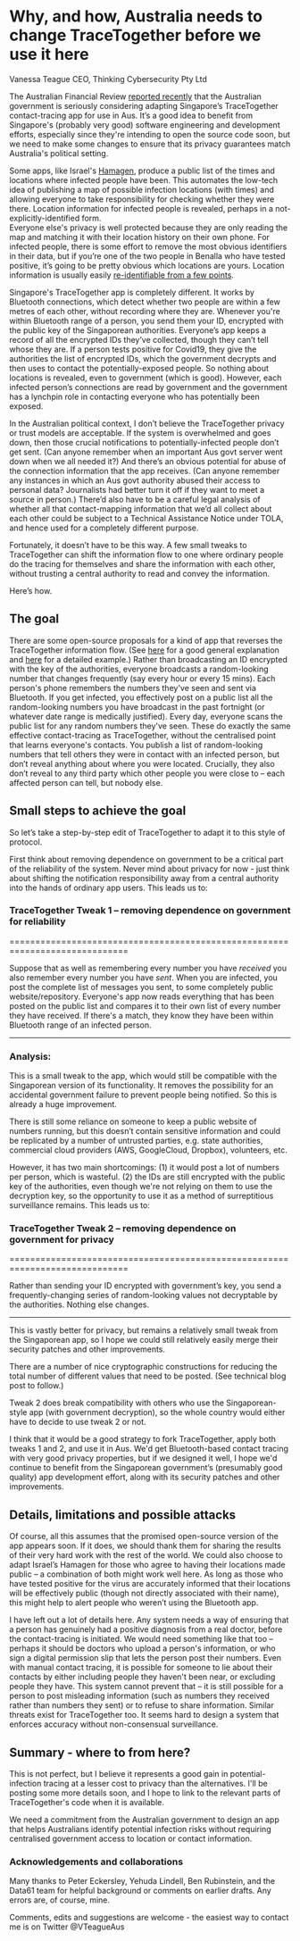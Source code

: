 # Why, and how, Australia needs to change TraceTogether before we use it here

Vanessa Teague
CEO, Thinking Cybersecurity Pty Ltd

The Australian Financial Review [reported recently](https://www.afr.com/politics/federal/singapore-coronavirus-app-on-approval-fast-track-20200324-p54dhl) that the Australian government is seriously considering adapting Singapore’s TraceTogether contact-tracing app for use in Aus.  It’s a good idea to benefit from Singapore's (probably very good) software engineering and development efforts, especially since they're intending to open the source code soon, but we need to make some changes to ensure that its privacy guarantees match Australia's political setting.

Some apps, like Israel's [Hamagen](https://github.com/MohGovIL/hamagen-react-native), produce a public list of the times and locations where infected people have been. This automates the low-tech idea of publishing a map of possible infection locations (with times) and allowing everyone to take responsibility for checking whether they were there.  Location information for infected people is revealed, perhaps in a not-explicitly-identified form.  
Everyone else's privacy is well protected because they are only reading the map and matching it with their location history on their own phone.
For infected people, there is some effort to remove the most obvious identifiers in their data, but if you’re one of the two people in Benalla who have tested positive, it’s going to be pretty obvious which locations are yours.  Location information is usually easily [re-identifiable from a few points](https://www.nature.com/articles/srep01376).

Singapore's TraceTogether app is completely different.  It works by Bluetooth connections, which detect whether two people are within a few metres of each other, without recording where they are. Whenever you're within Bluetooth range of a person, you send them your ID, encrypted with the public key of the Singaporean authorities.  Everyone’s app keeps a record of all the encrypted IDs they’ve collected, though they can’t tell whose they are.  If a person tests positive for Covid19, they give the authorities the list of encrypted IDs, which the government decrypts and then uses to contact the potentially-exposed people.  So nothing about locations is revealed, even to government (which is good).  However, each infected person’s connections are read by government and the government has a lynchpin role in contacting everyone who has potentially been exposed.  

In the Australian political context, I don’t believe the TraceTogether privacy or trust models are acceptable.  If the system is overwhelmed and goes down, then those crucial notifications to potentially-infected people don’t get sent.  (Can anyone remember when an important Aus govt server went down when we all needed it?) And there’s an obvious potential for abuse of the connection information that the app receives. (Can anyone remember any instances in which an Aus govt authority abused their access to personal data? Journalists had better turn it off if they want to meet a source in person.) There’d also have to be a careful legal analysis of whether all that contact-mapping information that we’d all collect about each other could be subject to a Technical Assistance Notice under TOLA, and hence used for a completely different purpose.  

Fortunately, it doesn’t have to be this way.  A few small tweaks to TraceTogether can shift the information flow to one where ordinary people do the tracing for themselves and share the information with each other, without trusting a central authority to read and convey the information.

Here’s how.

## The goal

There are some open-source proposals for a kind of app that reverses the TraceTogether information flow.  (See [here](https://www.linkedin.com/pulse/controlling-covid-through-cellphones-ari-trachtenberg) for a good general explanation and [here](https://github.com/degregat/ppdt) for a detailed example.)  Rather than broadcasting an ID encrypted with the key of the authorities, everyone broadcasts a random-looking number that changes frequently (say every hour or every 15 mins).  Each person's phone remembers the numbers they've seen and sent via Bluetooth. If you get infected, you effectively post on a public list all the random-looking numbers you have broadcast in the past fortnight (or whatever date range is medically justified). Every day, everyone scans the public list for any random numbers they've seen. These do exactly the same effective contact-tracing as TraceTogether, without the centralised point that learns everyone's contacts.  You publish a list of random-looking numbers that tell others they were in contact with an infected person, but don’t reveal anything about where you were located.  Crucially, they also don’t reveal to any third party which other people you were close to – each affected person can tell, but nobody else.

## Small steps to achieve the goal

So let’s take a step-by-step edit of TraceTogether to adapt it to this style of protocol.

First think about removing dependence on government to be a critical part of the reliability of the system. Never mind about privacy for now - just think about shifting the notification responsibility away from a central authority into the hands of ordinary app users. This leads us to:

### TraceTogether Tweak 1 – removing dependence on government for reliability
=============================================================================

Suppose that as well as remembering every number you have _received_ you also remember every number you have _sent_. When you are infected, you post the complete list of messages you sent, to some completely public website/repository. Everyone's app now reads everything that has been posted on the public list and compares it to their own list of every number they have received.  If there's a match, they know they have been within Bluetooth range of an infected person.

-----------------------------------------------------------------------------

### Analysis:

This is a small tweak to the app, which would still be compatible with the Singaporean version of its functionality. It removes the possibility for an accidental government failure to prevent people being notified. So this is already a huge improvement.

There is still some reliance on someone to keep a public website of numbers running, but this doesn’t contain sensitive information and could be replicated by a number of untrusted parties, e.g. state authorities, commercial cloud providers (AWS, GoogleCloud, Dropbox), volunteers, etc. 

However, it has two main shortcomings: (1) it would post a lot of numbers per person, which is wasteful. (2) the IDs are still encrypted with the public key of the authorities, even though we're not relying on them to use the decryption key, so the opportunity to use it as a method of surreptitious surveillance remains. This leads us to:

### TraceTogether Tweak 2 – removing dependence on government for privacy
=============================================================================

Rather than sending your ID encrypted with government’s key, you send a frequently-changing series of random-looking values not decryptable by the authorities. Nothing else changes.

-----------------------------------------------------------------------------

This is vastly better for privacy, but remains a relatively small tweak from the Singaporean app, so I hope we could still relatively easily merge their security patches and other improvements.

There are a number of nice cryptographic constructions for reducing the total number of different values that need to be posted.  (See technical blog post to follow.)

Tweak 2 does break compatibility with others who use the Singaporean-style app (with government decryption), so the whole country would either have to decide to use tweak 2 or not.

I think that it would be a good strategy to fork TraceTogether, apply both tweaks 1 and 2, and use it in Aus. We'd get Bluetooth-based contact tracing with very good privacy properties, but if we designed it well, I hope we'd continue to benefit from the Singaporean government’s (presumably good quality) app development effort, along with its security patches and other improvements.

## Details, limitations and possible attacks

Of course, all this assumes that the promised open-source version of the app appears soon.  If it does, we should thank them for sharing the results of their very hard work with the rest of the world.  We could also choose to adapt Israel’s Hamagen for those who agree to having their locations made public – a combination of both might work well here.  As long as those who have tested positive for the virus are accurately informed that their locations will be effectively public (though not directly associated with their name), this might help to alert people who weren’t using the Bluetooth app.

I have left out a lot of details here.  Any system needs a way of ensuring that a person has genuinely had a positive diagnosis from a real doctor, before the contact-tracing is initiated.  We would need something like that too – perhaps it should be doctors who upload a person's information, or who sign a digital permission slip that lets the person post their numbers.  Even with manual contact tracing, it is possible for someone to lie about their contacts by either including people they haven't been near, or excluding people they have.  This system cannot prevent that – it is still possible for a person to post misleading information (such as numbers they received rather than numbers they sent) or to refuse to share information.  Similar threats exist for TraceTogether too.  It seems hard to design a system that enforces accuracy without non-consensual surveillance.  

## Summary - where to from here?

This is not perfect, but I believe it represents a good gain in potential-infection tracing at a lesser cost to privacy than the alternatives.
I'll be posting some more details soon, and I hope to link to the relevant parts of TraceTogether's code when it is available.  

We need a commitment from the Australian government to design an app that helps Australians identify potential infection risks without requiring centralised government access to location or contact information.

### Acknowledgements and collaborations

Many thanks to Peter Eckersley, Yehuda Lindell, Ben Rubinstein, and the Data61 team for helpful background or comments on earlier drafts.  Any errors are, of course, mine. 

Comments, edits and suggestions are welcome - the easiest way to contact me is on Twitter @VTeagueAus

